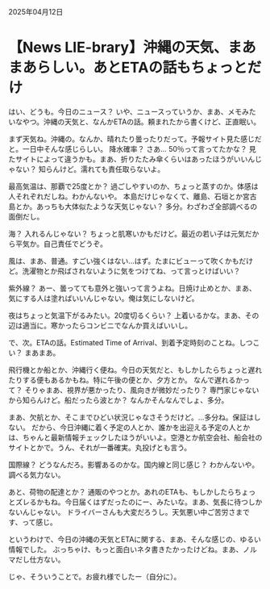 2025年04月12日

# 【News LIE-brary】沖縄の天気、まあまあらしい。あとETAの話もちょっとだけ

はい、どうも。今日のニュース？ いや、ニュースっていうか、まあ、メモみたいなやつ。沖縄の天気と、なんかETAの話。頼まれたから書くけど、正直眠い。

まず天気ね。沖縄の。なんか、晴れたり曇ったりだって。予報サイト見た感じだと。一日中そんな感じらしい。
降水確率？ さあ… 50％って言ってたかな？ 見たサイトによって違うかも。まあ、折りたたみ傘くらいはあったほうがいいんじゃない？ 知らんけど。濡れても責任取らないよ。

最高気温は、那覇で25度とか？ 過ごしやすいのか、ちょっと蒸すのか。体感は人それぞれだしね。わかんないや。
本島だけじゃなくて、離島、石垣とか宮古島とか。あっちも大体似たような天気じゃない？ 多分。わざわざ全部調べるの面倒だし。

海？ 入れるんじゃない？ ちょっと肌寒いかもだけど。最近の若い子は元気だから平気か。自己責任でどうぞ。

風は、まあ、普通。すごい強くはない…はず。たまにビューって吹くかもだけど。洗濯物とか飛ばされないように気をつけてね、って言っとけばいい？

紫外線？ あー、曇ってても意外と強いって言うよね。日焼け止めとか、まあ、気にする人は塗ればいいんじゃない。俺は気にしないけど。

夜はちょっと気温下がるみたい。20度切るくらい？ 上着いるかな。まあ、その辺は適当に。寒かったらコンビニでなんか買えばいいし。

で、次。ETAの話。Estimated Time of Arrival、到着予定時刻のことね。しつこい？ まあまあ。

飛行機とか船とか、沖縄行く便ね。今日の天気だと、もしかしたらちょっと遅れたりする便もあるかもね。特に午後の便とか、夕方とか。
なんで遅れるかって？ そりゃまあ、視界が悪かったり、風向きが微妙だったり？ 専門家じゃないから知らんけど。船だったら波とか？ なんかそんなんでしょ、多分。

まあ、欠航とか、そこまでひどい状況じゃなさそうだけど。…多分ね。保証はしない。
だから、今日沖縄に着く予定の人とか、誰かを出迎える予定の人とかは、ちゃんと最新情報チェックしたほうがいいよ。空港とか航空会社、船会社のサイトとかで。うん、それが一番確実。丸投げとも言う。

国際線？ どうなんだろ。影響あるのかな。国内線と同じ感じ？ わかんないや。調べる気力ない。

あと、荷物の配達とか？ 通販のやつとか。あれのETAも、もしかしたらちょっとズレるかもね。今日届くはずだったのにー、みたいな。まあ、気長に待つしかないんじゃない。
ドライバーさんも大変だろうし。天気悪い中ご苦労さまです、って感じ。

というわけで、今日の沖縄の天気とETAに関する、まあ、そんな感じの、ゆるい情報でした。
ぶっちゃけ、もっと面白いネタ書きたかったけどね。まあ、ノルマだし仕方ない。

じゃ、そういうことで。お疲れ様でしたー（自分に）。